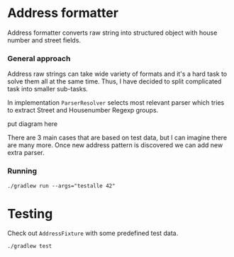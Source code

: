 # Address formatter

Address formatter converts raw string into structured object with house number and street fields.

### General approach

Address raw strings can take wide variety of formats and it's a hard task to solve them all at the same time. 
Thus, I have decided to split complicated task into smaller sub-tasks.

In implementation `ParserResolver` selects most relevant parser which tries to extract Street and Housenumber Regexp 
groups.

put diagram here

There are 3 main cases that are based on test data, but I can imagine there are many more. Once new address pattern is 
discovered we can add new extra parser.   


### Running

```
./gradlew run --args="testalle 42"
```

# Testing

Check out `AddressFixture` with some predefined test data.

```
./gradlew test
```